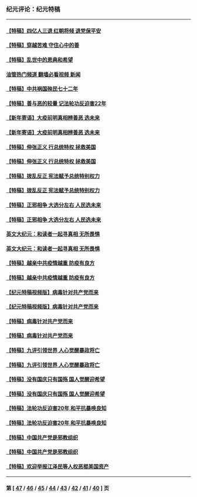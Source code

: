 ### 纪元评论：纪元特稿
---
#### [【特稿】四亿人三退 红朝将倾 退党保平安](../../pages/nsc424/n13794378.md?10050330) 
#### [【特稿】穿越苦难 守住心中的善](../../pages/nsc424/n13784979.md?10050330) 
#### [【特稿】乱世中的恩典和希望](../../pages/nsc424/n13734687.md?10050330) 
#### [油管热门频道 翻墙必看视频 新闻](ok?10050330)
#### [【特稿】中共祸国殃民七十二年](../../pages/nsc424/n13272607.md?10050330) 
#### [【特稿】善与恶的较量 记法轮功反迫害22年](../../pages/nsc424/n13086597.md?10050330) 
#### [【新年寄语】大疫前明真相辨善恶 选未来](../../pages/nsc424/n12660855.md?10050330) 
#### [【新年寄语】大疫前明真相辨善恶 选未来](../../pages/nsc424/n12660855.md?10050330) 
#### [【特稿】伸张正义 行总统特权 拯救美国](../../pages/nsc424/n12616806.md?10050330) 
#### [【特稿】伸张正义 行总统特权 拯救美国](../../pages/nsc424/n12616806.md?10050330) 
#### [【特稿】拨乱反正 宪法赋予总统特别权力](../../pages/nsc424/n12598306.md?10050330) 
#### [【特稿】拨乱反正 宪法赋予总统特别权力](../../pages/nsc424/n12598306.md?10050330) 
#### [【特稿】正邪相争 大选分左右 人民选未来](../../pages/nsc424/n12545208.md?10050330) 
#### [【特稿】正邪相争 大选分左右 人民选未来](../../pages/nsc424/n12545208.md?10050330) 
#### [英文大纪元：和读者一起寻真相 无所畏惧](../../pages/nsc424/n12542027.md?10050330) 
#### [英文大纪元：和读者一起寻真相 无所畏惧](../../pages/nsc424/n12542027.md?10050330) 
#### [【特稿】越亲中共疫情越重 防疫有良方](../../pages/nsc424/n12042989.md?10050330) 
#### [【特稿】越亲中共疫情越重 防疫有良方](../../pages/nsc424/n12042989.md?10050330) 
#### [【纪元特稿视频版】病毒针对共产党而来](../../pages/nsc424/n11977328.md?10050330) 
#### [【纪元特稿视频版】病毒针对共产党而来](../../pages/nsc424/n11977328.md?10050330) 
#### [【特稿】病毒针对共产党而来](../../pages/nsc424/n11928818.md?10050330) 
#### [【特稿】病毒针对共产党而来](../../pages/nsc424/n11928818.md?10050330) 
#### [【特稿】九评引领世界 人心觉醒暴政将亡](../../pages/nsc424/n11660496.md?10050330) 
#### [【特稿】九评引领世界 人心觉醒暴政将亡](../../pages/nsc424/n11660496.md?10050330) 
#### [【特稿】没有国庆只有国殇 国人觉醒迎希望](../../pages/nsc424/n11549354.md?10050330) 
#### [【特稿】没有国庆只有国殇 国人觉醒迎希望](../../pages/nsc424/n11549354.md?10050330) 
#### [【特稿】法轮功反迫害20年 和平抗暴唤良知](../../pages/nsc424/n11389135.md?10050330) 
#### [【特稿】法轮功反迫害20年 和平抗暴唤良知](../../pages/nsc424/n11389135.md?10050330) 
#### [【特稿】中国共产党是邪教组织](../../pages/nsc424/n11355551.md?10050330) 
#### [【特稿】中国共产党是邪教组织](../../pages/nsc424/n11355551.md?10050330) 
#### [【特稿】欢迎举报江泽民等人权恶棍美国资产](../../pages/nsc424/n11303040.md?10050330) 

---
#### 第 [ [47](./47.md?10050330) / [46](./46.md?10050330) / [45](./45.md?10050330) / [44](./44.md?10050330) / [43](./43.md?10050330) / [42](./42.md?10050330) / [41](./41.md?10050330) / [40](./40.md?10050330) ] 页
